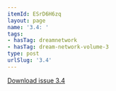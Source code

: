 ```yaml
---
itemId: ESrD6H6zq
layout: page
name: '3.4: '
tags:
- hasTag: dreamnetwork
- hasTag: dream-network-volume-3
type: post
urlSlug: '3.4'
---
```

<a href="files/pdfs/Volume_3/3.4-The-Dream-Network_Volume-3_No-4.pdf" download="">Download issue 3.4</a>